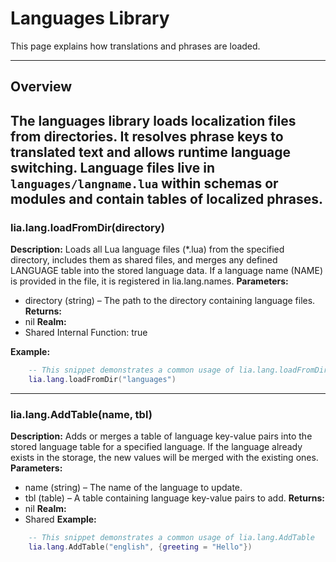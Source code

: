 # Languages Library

This page explains how translations and phrases are loaded.

---

## Overview

The languages library loads localization files from directories. It resolves phrase keys to translated text and allows runtime language switching. Language files live in `languages/langname.lua` within schemas or modules and contain tables of localized phrases.
---

### lia.lang.loadFromDir(directory)

    
**Description:**
Loads all Lua language files (*.lua) from the specified directory,
includes them as shared files, and merges any defined LANGUAGE table
into the stored language data. If a language name (NAME) is provided in the file,
it is registered in lia.lang.names.
**Parameters:**
* directory (string) – The path to the directory containing language files.
**Returns:**
* nil
**Realm:**
* Shared
    Internal Function:
    true
    
**Example:**
```lua
    -- This snippet demonstrates a common usage of lia.lang.loadFromDir
    lia.lang.loadFromDir("languages")
```

---


### lia.lang.AddTable(name, tbl)

    
**Description:**
Adds or merges a table of language key-value pairs into the stored language table
for a specified language. If the language already exists in the storage, the new values
will be merged with the existing ones.
**Parameters:**
* name (string) – The name of the language to update.
* tbl (table) – A table containing language key-value pairs to add.
**Returns:**
* nil
**Realm:**
* Shared
**Example:**
```lua
    -- This snippet demonstrates a common usage of lia.lang.AddTable
    lia.lang.AddTable("english", {greeting = "Hello"})
```
